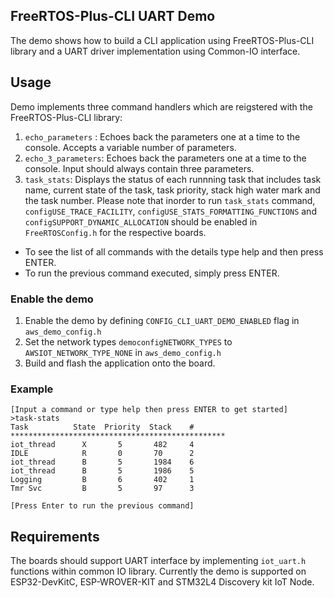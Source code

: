 ## FreeRTOS-Plus-CLI UART Demo 
The demo shows how to build a CLI application using FreeRTOS-Plus-CLI library and a UART driver implementation using Common-IO interface.

## Usage

Demo implements three command handlers which are reigstered with the FreeRTOS-Plus-CLI library:
1. `echo_parameters` : Echoes back the parameters one at a time to the console. Accepts a variable number of parameters.
2. `echo_3_parameters`: Echoes back the parameters one at a time to the console. Input should always contain three parameters.
3. `task_stats`: Displays the status of each runnning task that includes task name, current state of the task, task priority, stack high water mark and the task number.
Please note that inorder to run `task_stats` command, `configUSE_TRACE_FACILITY`, `configUSE_STATS_FORMATTING_FUNCTIONS` and `configSUPPORT_DYNAMIC_ALLOCATION` should be enabled in `FreeRTOSConfig.h` for the respective boards. 

* To see the list of all commands with the details type help and then press ENTER.
* To run the previous command executed, simply press ENTER.

### Enable the demo

1. Enable the demo by defining `CONFIG_CLI_UART_DEMO_ENABLED` flag in `aws_demo_config.h`
2. Set the network types `democonfigNETWORK_TYPES` to `AWSIOT_NETWORK_TYPE_NONE` in `aws_demo_config.h`
3. Build and flash the application onto the board.

### Example

```
[Input a command or type help then press ENTER to get started]
>task-stats
Task          State  Priority  Stack    #
************************************************
iot_thread      X       5       482     4
IDLE            R       0       70      2
iot_thread      B       5       1984    6
iot_thread      B       5       1986    5
Logging         B       6       402     1
Tmr Svc         B       5       97      3

[Press Enter to run the previous command]
```

## Requirements

The boards should support UART interface by implementing `iot_uart.h` functions within common IO library. Currently the demo is supported on ESP32-DevKitC, ESP-WROVER-KIT and STM32L4 Discovery kit IoT Node.
